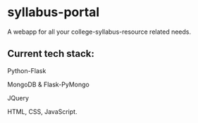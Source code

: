 # syllabus-portal

A webapp for all your college-syllabus-resource related needs.

## Current tech stack:
Python-Flask 

MongoDB & Flask-PyMongo

JQuery

HTML, CSS, JavaScript.
